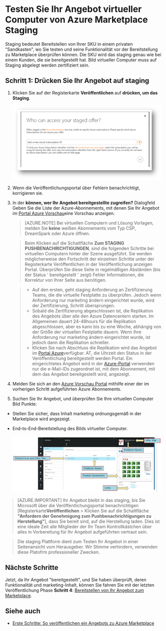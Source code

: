 <properties
   pageTitle="Testen Sie Ihr Angebot virtueller Computer von Marketplace | Microsoft Azure"
   description="Verstehen Sie, wie Ihr Bild virtueller Computer von Azure Marketplace testen."
   services="marketplace-publishing"
   documentationCenter=""
   authors="HannibalSII"
   manager="hascipio"
   editor=""/>

<tags
   ms.service="marketplace"
   ms.devlang="na"
   ms.topic="article"
   ms.tgt_pltfrm="na"
   ms.workload="na"
   ms.date="08/01/2016"
   ms.author="hascipio" />

# <a name="test-your-vm-offer-for-the-azure-marketplace-in-staging"></a>Testen Sie Ihr Angebot virtueller Computer von Azure Marketplace Staging

Staging bedeutet Bereitstellen von Ihrer SKU in einem privaten "Sandkasten", wo Sie testen und seine Funktionalität vor der Bereitstellung zu Marketplace überprüfen können. Die SKU wird das staging genau wie bei einem Kunden, die sie bereitgestellt hat. Bild virtueller Computer muss auf Staging abgelegt werden zertifiziert sein.

## <a name="step-1-push-your-offer-to-staging"></a>Schritt 1: Drücken Sie Ihr Angebot auf staging

1. Klicken Sie auf der Registerkarte **Veröffentlichen** auf **drücken, um das Staging**.

    ![Zeichnung](media/marketplace-publishing-vm-image-test-in-staging/vm-image-push-to-staging.png)

2. Wenn die Veröffentlichungsportal über Fehlern benachrichtigt, korrigieren sie.
3.  In der **können, wer Ihr Angebot bereitgestellte zugreifen?** Dialogfeld Geben Sie die Liste der Azure-Abonnements, mit denen Sie Ihr Angebot im [Portal Azure Vorschau](https://portal.azure.com)eine Vorschau anzeigen.

    >[AZURE.NOTE] Bei virtuellen Computern und Lösung Vorlagen, melden Sie **keine** weißen Abonnements vom Typ CSP, DreamSpark oder Azure öffnen.


    > Beim Klicken auf die Schaltfläche **Zum STAGING PUSHBENACHRICHTIGUNGEN**, sind die folgenden Schritte bei virtuellen Computern hinter der Szene ausgeführt. Sie werden möglicherweise den Fortschritt der einzelnen Schritte unter der Registerkarte Veröffentlichen in der Veröffentlichung anzeigen Portal. Überprüfen Sie diese Seite in regelmäßigen Abständen (bis der Status ' bereitgestellt ' zeigt) Fehler Informationen, die Korrektur von Ihrer Seite aus benötigen.

    > - Auf den ersten, geht staging Anforderung an Zertifizierung Teams, die die virtuelle Festplatte zu überprüfen. Jedoch wenn Anforderung nur marketing ändern eingerichtet wurde, wird der Zertifizierung, Schritt übersprungen.
    > - Sobald die Zertifizierung abgeschlossen ist, die Replikation des Angebots über alle den Azure Datencentern starten. Im Allgemeinen dauert 24-48hours für die Replikation abgeschlossen, aber es kann bis zu eine Woche, abhängig von der Größe der virtuellen Festplatte dauern. Wenn Ihre Anforderung nur marketing ändern eingerichtet wurde, ist jedoch dann die Replikation schneller.
    > - Klicken Sie nach Abschluss die Replikation wird das Angebot im [Portal Azure](http:/portal.azure.com)verfügbar. AT, die Uhrzeit den Status in der Veröffentlichung bereitgestellt werden Portal. Ein eingerichtetes Angebot wird in der [Azure-Portal](http:/portal.azure.com) verwenden nur die e-Mail-IDs zugeordnet ist, mit dem Abonnement, mit dem das Angebot bereitgestellt wird, angezeigt.

4. Melden Sie sich an den [Azure Vorschau Portal](https://portal.azure.com) mithilfe einer der im vorherigen Schritt aufgeführten Azure Abonnements.
5. Suchen Sie Ihr Angebot, und überprüfen Sie Ihre virtuellen Computer Bild Punkte:
  - Stellen Sie sicher, dass Inhalt marketing ordnungsgemäß in der Marketplace wird angezeigt.
  - End-to-End-Bereitstellung des Bilds virtueller Computer.

      ![IMG-Karte-portal](media/marketplace-publishing-push-to-staging/pubportal-mapping-azure-portal.jpg)

> [AZURE.IMPORTANT] Ihr Angebot bleibt in das staging, bis Sie Microsoft über die Veröffentlichungsportal benachrichtigen [Registerkarte**Veröffentlichen** > Klicken Sie auf die Schaltfläche **"Anfordern der Genehmigung zum Pushbenachrichtigungen zu Herstellung"**], dass Sie bereit sind, auf die Herstellung laden. Dies ist eine ideale Zeit alle Mitglieder der Ihr Team Kontrollkästchen über alles in Vorbereitung für Ihr Angebot aufgeführten vertraut sein.

> Die staging Plattform dient zum Testen Ihr Angebot in einer Seitenansicht vom Herausgeber. Wir Stimme verhindern, verwenden diese Platofrm professioneller Zwecken.

## <a name="next-steps"></a>Nächste Schritte
Jetzt, da Ihr Angebot "bereitgestellt", und Sie haben überprüft, deren Funktionalität und marketing-Inhalt, können Sie fahren Sie mit der letzten Veröffentlichung Phase **Schritt 4**: [Bereitstellen von Ihr Angebot zum Marketplace](marketplace-publishing-push-to-production.md).

## <a name="see-also"></a>Siehe auch
- [Erste Schritte: So veröffentlichen ein Angebots zu Azure Marketplace](marketplace-publishing-getting-started.md)
